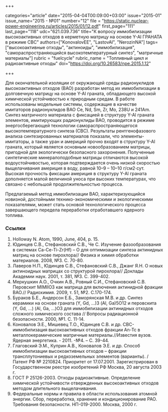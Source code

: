 +++

categories="article"
date="2015-04-04T00:09:00+03:00"
issue="2015-01"
issue_name="2015 - №01"
number="12"
file = "https://static.nuclear-power-engineering.ru/articles/2015/01/12.pdf"
first_page="111"
last_page="118"
udc="621.039.736"
title="К вопросу иммобилизации высокоактивных отходов в керметную матрицу на основе Y-Al ГРАНАТА в режиме СВС"
authors=["KonovalovEE", "LastovAI", "NerozinNA"]
tags=["высокоактивные отходы", "актиноиды", "иммобилизация", "самораспространяющийся высокотемпературный синтез", "матричные материалы"]
rubric = "fuelcycle"
rubric_name = "Топливный цикл и радиоактивные отходы"
doi="https://doi.org/10.26583/npe.2015.1.12"

+++

Для окончательной изоляции от окружающей среды радионуклидов высокоактивных отходов (ВАО) разработан метод их иммобилизации в долговечную матрицу на основе Y-Al граната, обладающего высокой химической устойчивостью к природным средам. В работе использованы модельные системы, содержащие в качестве имитаторов радионуклидов ВАО Ce, Nd, Sm, Zr, Мо, 238U и 241Am. Синтез матричного материала с фиксацией в структуру Y-Al граната элементов, имитирующих радионуклиды ВАО, проводится в режиме энергосберегающей технологии самораспространяющегося высокотемпературного синтеза (СВС). Результаты рентгенофазового анализа синтезированных материалов показали, что элементы-имитаторы, а также уран и америций прочно входят в структуру Y-Al граната, который является основным новообразованием матрицы, пригодной для экологически безопасного захоронения. Полученные синтетические минералоподобные матрицы отличаются высокой водоустойчивостью, которая подтверждается очень низкой скоростью выщелачивания америция в воду, равной 10–9 – 10–10 г/см2⋅сут. Высокая прочность фиксации америция в структуру Y-Al граната дополняется малой величиной уноса при высоких температурах, что связано с небольшой продолжительностью процесса.

Предлагаемый метод иммобилизации ВАО, характеризующийся новизной, достойными технико-экономическими и экологическими показателями, может стать основой технологического процесса завершающего передела переработки отработавшего ядерного топлива.

### Ссылки

1. Holloway N. Atom, 1990, June, 404, p. 15.
2. Юдинцев С.В., Стефановский С.В., Че С. Изучение фазообразования в системах Ca-Ce-Ti-Zr(Hf) – O для оптимизации синтеза актинидных матриц на основе пирохлора// Физика и химия обработки материалов. 2008, №3. С. 70-80.
3. Лаверов Н.П., Юдинцев С.В., Стефановский С.В., Джанг Я.Н. О новых актиноидных матрицах со структурой пирохлора// Доклады Академии наук. 2001, т. 381, №3. С. 399-402.
4. Меркушкин А.О., Очкин А.В., Ровный С.И., Стефановский С.В. Перовскит МIМIIО3 как матрица для включения актинидной фракции ВАО.// Радиохимия. 2009, т. 51, №2. С.170-174.
5. Бураков Б.Е., Андерсон Е.Б., Заморянская М.В. и др. Синтез керамики на основе граната (Y, Gd, …)3 (Al, Ga)5O12 и перовскита (Y, Gd, ...) (Al, Ga, ...)O3 для иммобилизации актинидных отходов сложного химического состава // Вопросы радиационной безопасности. 2000, №1. С. 11-14.
6. Коновалов Э.Е., Мишевец Т.О., Юдинцев С.В. и др. СВС-иммобилизация высокоактивных отходов фракции Аn-Tc в металлокерамические матричные материалы.//Известия вузов. Ядерная энергетика. - 2011. -№4. – С. 39-44.
7. Глаговский Э.М., Куприн А.В., Коновалов Э.Е. и др. Способ иммобилизации высокоактивных отходов – фракции трансплутониевых и редкоземельных элементов (варианты). / Патент РФ № 2210824. Приоритет от 17.07.2001. Зарегистрирован в Государственном реестре изобретений РФ Москва, 20 августа 2003 г.
8. ГОСТ Р 25126-2003. Отходы радиоактивные. Определение химической устойчивости отвержденных высокоактивных отходов методом длительного выщелачивания.
9. Федеральные нормы и правила в области использования атомной энергии. Сбор, переработка, хранение и кондиционирование РАО. Требования безопасности. НП-019-2000. Москва, 2000 г.